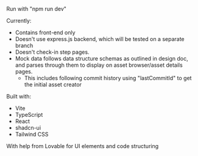 Run with "npm run dev"

Currently:
- Contains front-end only
- Doesn't use express.js backend, which will be tested on a separate branch
- Doesn't check-in step pages.
- Mock data follows data structure schemas as outlined in design doc, and parses through them to display on asset browser/asset details pages.
  - This includes following commit history using "lastCommitId" to get the initial asset creator

Built with:
- Vite
- TypeScript
- React
- shadcn-ui
- Tailwind CSS

With help from Lovable for UI elements and code structuring
